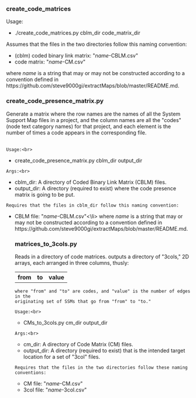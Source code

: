 <h3>create_code_matrices</h3>

<p>
    Usage:<br>
<ul>
<li>    ./create_code_matrices.py cblm_dir code_matrix_dir</li>
</ul>
    Assumes that the files in the two directories follow this naming
    convention:
<ul>
<li>(cblm) coded binary link matrix: "<em>name</em>-CBLM.csv"</li>
<li>code matrix: "<em>name</em>-CM.csv"</li>
</ul>
    where <em>name</em> is a string that may or may not be constructed according to a
    convention defined in
    https://github.com/steve9000gi/extractMaps/blob/master/README.md.
</p>


<h3>create_code_presence_matrix.py</h3>

<p>
    Generate a matrix where the row names are the names of all the System
    Support Map files in a project, and the column names are all the "codes"
    (node text category names) for that project, and each element is the number
    of times a code appears in the corresponding file.<br><br>

    Usage:<br>
<ul>
<li>create_code_presence_matrix.py cblm_dir output_dir</li>
</ul>

    Args:<br>
<ul>
<li>cblm_dir: A directory of Coded Binary Link Matrix (CBLM) files.</li>
<li>output_dir: A directory (required to exist) where the code presence matrix is going to be put.</li>
</ul>

    Requires that the files in cblm_dir follow this naming convention:
<ul>
<li>CBLM file: "<em>name</em>-CBLM.csv"<\li>
    where <em>name</em> is a string that may or may not be constructed according to a convention defined in https://github.com/steve9000gi/extractMaps/blob/master/README.md.
</p>

<h3>matrices_to_3cols.py</h3>

<p>
    Reads in a directory of code matrices. outputs a directory of "3cols," 2D
    arrays, each arranged in three columns, thusly:

<table>
<tr>
<th>from</th>
<th>to</th>
<th>value</th>
</tr>
</table>

    where "from" and "to" are codes, and "value" is the number of edges in the
    originating set of SSMs that go from "from" to "to."

    Usage:<br>
<ul>
<li>    CMs_to_3cols.py cm_dir output_dir</li>
</ul>

    Args:<br>
<ul>
<li>cm_dir: A directory of Code Matrix (CM) files.</li>
<li>output_dir: A directory (required to exist) that is the intended target location for a set of "3col" files.</li>
</ul>

    Requires that the files in the two directories follow these naming
    conventions:
<ul>
<li>CM file: "<em>name</em>-CM.csv"</li>
<li>3col file: "<em>name</em>-3col.csv"</li>
</ul>
</p>
